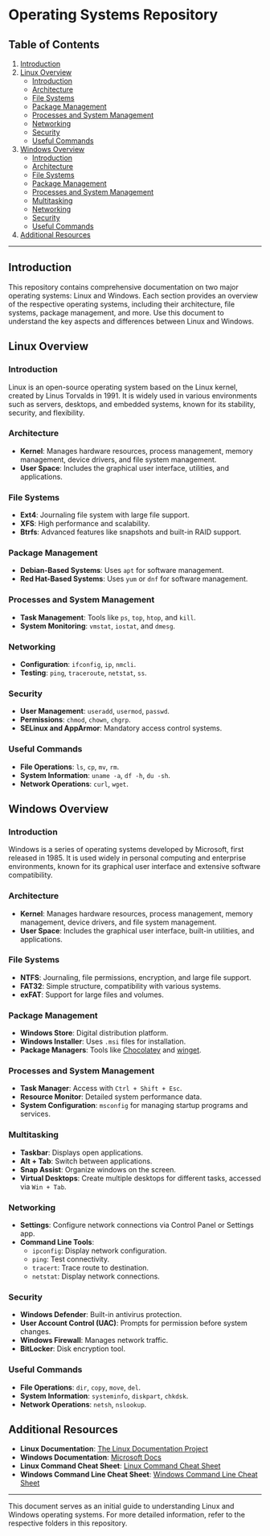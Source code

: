 # Operating Systems Repository

## Table of Contents
1. [Introduction](#introduction)
2. [Linux Overview](#linux-overview)
   - [Introduction](#linux-introduction)
   - [Architecture](#linux-architecture)
   - [File Systems](#linux-file-systems)
   - [Package Management](#linux-package-management)
   - [Processes and System Management](#linux-processes-and-system-management)
   - [Networking](#linux-networking)
   - [Security](#linux-security)
   - [Useful Commands](#linux-useful-commands)
3. [Windows Overview](#windows-overview)
   - [Introduction](#windows-introduction)
   - [Architecture](#windows-architecture)
   - [File Systems](#windows-file-systems)
   - [Package Management](#windows-package-management)
   - [Processes and System Management](#windows-processes-and-system-management)
   - [Multitasking](#windows-multitasking)
   - [Networking](#windows-networking)
   - [Security](#windows-security)
   - [Useful Commands](#windows-useful-commands)
4. [Additional Resources](#additional-resources)

---

## Introduction

This repository contains comprehensive documentation on two major operating systems: Linux and Windows. Each section provides an overview of the respective operating systems, including their architecture, file systems, package management, and more. Use this document to understand the key aspects and differences between Linux and Windows.

## Linux Overview

### Introduction

Linux is an open-source operating system based on the Linux kernel, created by Linus Torvalds in 1991. It is widely used in various environments such as servers, desktops, and embedded systems, known for its stability, security, and flexibility.

### Architecture

- **Kernel**: Manages hardware resources, process management, memory management, device drivers, and file system management.
- **User Space**: Includes the graphical user interface, utilities, and applications.

### File Systems

- **Ext4**: Journaling file system with large file support.
- **XFS**: High performance and scalability.
- **Btrfs**: Advanced features like snapshots and built-in RAID support.

### Package Management

- **Debian-Based Systems**: Uses `apt` for software management.
- **Red Hat-Based Systems**: Uses `yum` or `dnf` for software management.

### Processes and System Management

- **Task Management**: Tools like `ps`, `top`, `htop`, and `kill`.
- **System Monitoring**: `vmstat`, `iostat`, and `dmesg`.

### Networking

- **Configuration**: `ifconfig`, `ip`, `nmcli`.
- **Testing**: `ping`, `traceroute`, `netstat`, `ss`.

### Security

- **User Management**: `useradd`, `usermod`, `passwd`.
- **Permissions**: `chmod`, `chown`, `chgrp`.
- **SELinux and AppArmor**: Mandatory access control systems.

### Useful Commands

- **File Operations**: `ls`, `cp`, `mv`, `rm`.
- **System Information**: `uname -a`, `df -h`, `du -sh`.
- **Network Operations**: `curl`, `wget`.

## Windows Overview

### Introduction

Windows is a series of operating systems developed by Microsoft, first released in 1985. It is used widely in personal computing and enterprise environments, known for its graphical user interface and extensive software compatibility.

### Architecture

- **Kernel**: Manages hardware resources, process management, memory management, device drivers, and file system management.
- **User Space**: Includes the graphical user interface, built-in utilities, and applications.

### File Systems

- **NTFS**: Journaling, file permissions, encryption, and large file support.
- **FAT32**: Simple structure, compatibility with various systems.
- **exFAT**: Support for large files and volumes.

### Package Management

- **Windows Store**: Digital distribution platform.
- **Windows Installer**: Uses `.msi` files for installation.
- **Package Managers**: Tools like [Chocolatey](https://chocolatey.org/) and [winget](https://docs.microsoft.com/en-us/windows/package-manager/winget/).

### Processes and System Management

- **Task Manager**: Access with `Ctrl + Shift + Esc`.
- **Resource Monitor**: Detailed system performance data.
- **System Configuration**: `msconfig` for managing startup programs and services.

### Multitasking

- **Taskbar**: Displays open applications.
- **Alt + Tab**: Switch between applications.
- **Snap Assist**: Organize windows on the screen.
- **Virtual Desktops**: Create multiple desktops for different tasks, accessed via `Win + Tab`.

### Networking

- **Settings**: Configure network connections via Control Panel or Settings app.
- **Command Line Tools**:
  - `ipconfig`: Display network configuration.
  - `ping`: Test connectivity.
  - `tracert`: Trace route to destination.
  - `netstat`: Display network connections.

### Security

- **Windows Defender**: Built-in antivirus protection.
- **User Account Control (UAC)**: Prompts for permission before system changes.
- **Windows Firewall**: Manages network traffic.
- **BitLocker**: Disk encryption tool.

### Useful Commands

- **File Operations**: `dir`, `copy`, `move`, `del`.
- **System Information**: `systeminfo`, `diskpart`, `chkdsk`.
- **Network Operations**: `netsh`, `nslookup`.

## Additional Resources

- **Linux Documentation**: [The Linux Documentation Project](http://www.tldp.org/)
- **Windows Documentation**: [Microsoft Docs](https://docs.microsoft.com/en-us/)
- **Linux Command Cheat Sheet**: [Linux Command Cheat Sheet](https://www.cheatography.com/davechild/cheat-sheets/linux-command-line/)
- **Windows Command Line Cheat Sheet**: [Windows Command Line Cheat Sheet](https://docs.microsoft.com/en-us/windows-server/administration/windows-commands/windows-commands)

---

This document serves as an initial guide to understanding Linux and Windows operating systems. For more detailed information, refer to the respective folders in this repository.
